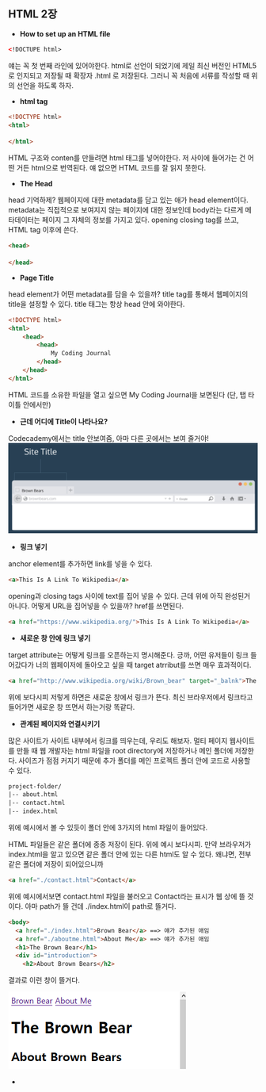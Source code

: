 ## HTML 2장

- **How to set up an HTML file**

```html
<!DOCTUPE html>
```

얘는 꼭 첫 번째 라인에 있어야한다. html로 선언이 되었기에 제일 최신 버전인 HTML5 로 인지되고 저장될 때 확장자 .html 로 저장된다. 그러니 꼭 처음에 서류를 작성할 때 위의 선언을 하도록 하자.

- **html tag**

```html
<!DOCTYPE html>
<html>
    
</html>
```

HTML 구조와 conten를 만들려면 html 태그를 넣어야한다. 저 사이에 들어가는 건 어떤 거든 html으로 번역된다. 얘 없으면 HTML 코드를 잘 읽지 못한다.

- **The Head**

head 기억하제? 웹페이지에 대한 metadata를 담고 있는 애가 head element이다. metadata는 직접적으로 보여지지 않는 페이지에 대한 정보인데 body라는 다르게 메타데이터는 페이지 그 자체의 정보를 가지고 있다. opening closing tag를 쓰고, HTML tag 이후에 쓴다.

```html
<head>
    
</head>
```

- **Page Title**

head element가 어떤 metadata를 담을 수 있을까? title tag를 통해서 웹페이지의 title을 설정할 수 있다. title 태그는 항상 head 안에 와야한다.

```html
<!DOCTYPE html>
<html>
    <head>
        <head>
            My Coding Journal
        </head>
    </head>
</html>
```

HTML 코드를 소유한 파일을 열고 싶으면 My Coding Journal을 보면된다 (단, 탭 타이틀 안에서만)

- **근데 어디에 Title이 나타나요?**

Codecademy에서는 title 안보여줌, 아마 다른 곳에서는 보여 줄거야!![1](image/1.png)



- **링크 넣기**

anchor element를 추가하면 link를 넣을 수 있다.

```html
<a>This Is A Link To Wikipedia</a>
```

opening과 closing tags 사이에 text를 집어 넣을 수 있다. 근데 위에 아직 완성된거 아니다. 어떻게 URL을 집어넣을 수 있을까? href를 쓰면된다.

```html
<a href="https://www.wikipedia.org/">This Is A Link To Wikipedia</a>
```



- **새로운 창 안에 링크 넣기**

target attribute는 어떻게 링크를 오픈하는지 명시해준다. 긍까, 어떤 유저들이 링크 들어갔다가 너의 웹페이저에 돌아오고 싶을 때 target atrribut를 쓰면 매우 효과적이다.

```html
<a href="http://www.wikipedia.org/wiki/Brown_bear" target="_balnk">The Brown Bear</a>
```

위에 보다시피 저렇게 하면은 새로운 창에서 링크가 뜬다. 최신 브라우저에서 링크타고 들어가면 새로운 창 뜨면서 하는거랑 똑같다.



- **관계된 페이지와 연결시키기**

많은 사이트가 사이트 내부에서 링크를 띄우는데, 우리도 해보자. 멀티 페이지 웹사이트를 만들 때 웹 개발자는 html 파일을 root directory에 저장하거나 메인 폴더에 저장한다. 사이즈가 점점 커지기 때문에 추가 폴더를 메인 프로젝트 폴더 안에 코드로 사용할 수 있다.

```html
project-folder/
|-- about.html
|-- contact.html
|-- index.html
```

위에 예시에서 볼 수 있듯이 폴더 안에 3가지의 html 파일이 들어있다.

HTML 파일들은 같은 폴더에 종종 저장이 된다. 위에 예시 보다시피. 만약 브라우저가 index.html을 알고 있으면 같은 폴더 안에 있는 다른 html도 알 수 있다. 왜냐면, 전부 같은 폴더에 저장이 되어있으니까

```html
<a href="./contact.html">Contact</a>
```

위에 예시에서보면 contact.html 파일을 불러오고 Contact라는 표시가 웹 상에 뜰 것이다. 아마 path가 뜰 건데 ./index.html이 path로 뜰거다. 

```html
<body>
  <a href="./index.html">Brown Bear</a> ==> 얘가 추가된 애임
  <a href="./aboutme.html">About Me</a> ==> 얘가 추가된 애임
  <h1>The Brown Bear</h1>
  <div id="introduction">
    <h2>About Brown Bears</h2>
```

결과로 이런 창이 뜰거다.

![](image/2.png)

- 

